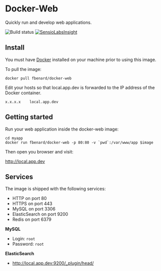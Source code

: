Docker-Web
==========

Quickly run and develop web applications.

![Build status](https://circleci.com/gh/fbenard/docker-web/tree/master.svg?style=shield&circle-token=1e6b07920fa6676dafe860d85dbd9674b02ff456)
[![SensioLabsInsight](https://insight.sensiolabs.com/projects/06c8e0eb-e37d-4c9c-9397-3fc9f6c909b4/mini.png)](https://insight.sensiolabs.com/projects/06c8e0eb-e37d-4c9c-9397-3fc9f6c909b4)


## Install

You must have [Docker](https://docker.com) installed on your machine prior to using this image.

To pull the image:

```
docker pull fbenard/docker-web
```

Edit your hosts so that local.app.dev is forwarded to the IP address of the Docker container.

```
x.x.x.x    local.app.dev
```


## Getting started

Run your web application inside the docker-web image:

```
cd myapp
docker run fbenard/docker-web -p 80:80 -v `pwd`:/var/www/app $image
```

Then open you browser and visit:

http://local.app.dev


## Services

The image is shipped with the following services:

- HTTP on port 80
- HTTPS on port 443
- MySQL on port 3306
- ElasticSearch on port 9200
- Redis on port 6379


**MySQL**

- Login: `root`
- Password: `root`

**ElasticSearch**

- http://local.app.dev:9200/_plugin/head/
